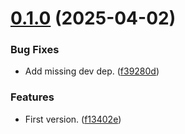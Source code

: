 # [0.1.0](https://github.com/marcuson/infisical-server-helper/compare/0.0.0...0.1.0) (2025-04-02)


### Bug Fixes

* Add missing dev dep. ([f39280d](https://github.com/marcuson/infisical-server-helper/commit/f39280d9897dbbd9425ed5d8cd4616ec72a81074))


### Features

* First version. ([f13402e](https://github.com/marcuson/infisical-server-helper/commit/f13402edf1da8964932ddfca464848355847f571))
